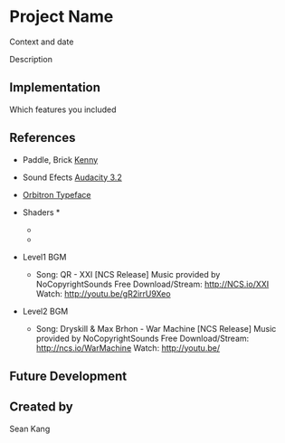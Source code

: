 # Project Name

Context and date

Description

## Implementation
Which features you included

## References

* Paddle, Brick [Kenny](https://kenney.nl/assets/space-shooter-redux)

* Sound Efects [Audacity 3.2](https://www.audacityteam.org/)

* [Orbitron Typeface](https://www.theleagueofmoveabletype.com/orbitron)

* Shaders
  *
  
  * 
  
  * 
  
* Level1 BGM

  * Song: QR - XXI [NCS Release]
Music provided by NoCopyrightSounds
Free Download/Stream: http://NCS.io/XXI
Watch: http://youtu.be/gR2irrU9Xeo

* Level2 BGM
  
  * Song: Dryskill & Max Brhon - War Machine [NCS Release] 
  Music provided by NoCopyrightSounds 
  Free Download/Stream: http://ncs.io/WarMachine 
  Watch: http://youtu.be/




## Future Development

## Created by
Sean Kang
